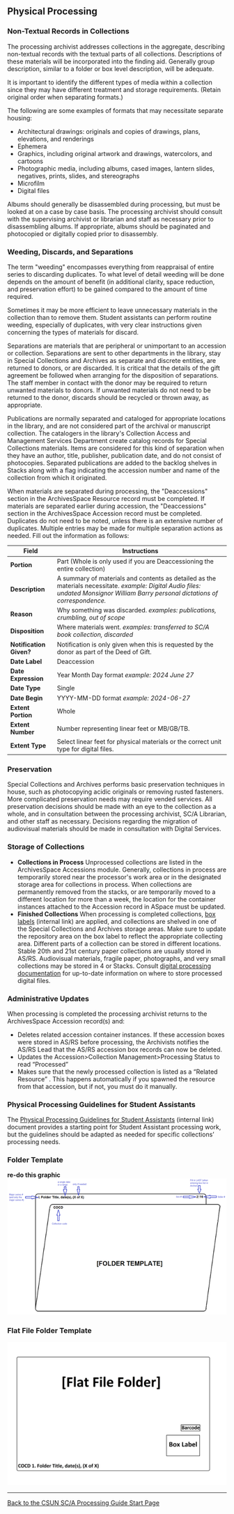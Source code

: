 ## Physical Processing

### Non-Textual Records in Collections

The processing archivist addresses collections in the aggregate, describing non-textual records with the textual parts of all collections. Descriptions of these materials will be incorporated into the finding aid. Generally group description, similar to a folder or box level description, will be adequate.

It is important to identify the different types of media within a collection since they may have different treatment and storage requirements. (Retain original order when separating formats.)

The following are some examples of formats that may necessitate separate housing:

- Architectural drawings: originals and copies of drawings, plans, elevations, and renderings
- Ephemera
- Graphics, including original artwork and drawings, watercolors, and cartoons
- Photographic media, including albums, cased images, lantern slides, negatives, prints, slides, and stereographs
- Microfilm
- Digital files  

Albums should generally be disassembled during processing, but must be looked at on a case by case basis. The processing archivist should consult with the supervising archivist or librarian and staff as necessary prior to disassembling albums. If appropriate, albums should be paginated and photocopied or digitally copied prior to disassembly.

### Weeding, Discards, and Separations

The term "weeding" encompasses everything from reappraisal of entire series to discarding duplicates. To what level of detail weeding will be done depends on the amount of benefit (in additional clarity, space reduction, and preservation effort) to be gained compared to the amount of time required.

Sometimes it may be more efficient to leave unnecessary materials in the collection than to remove them. Student assistants can perform routine weeding, especially of duplicates, with very clear instructions given concerning the types of materials for discard.

Separations are materials that are peripheral or unimportant to an accession or collection. Separations are sent to other departments in the library, stay in Special Collections and Archives as separate and discrete entities, are returned to donors, or are discarded. It is critical that the details of the gift agreement be followed when arranging for the disposition of separations. The staff member in contact with the donor may be required to return unwanted materials to donors. If unwanted materials do not need to be returned to the donor, discards should be recycled or thrown away, as appropriate.

Publications are normally separated and cataloged for appropriate locations in the library, and are not considered part of the archival or manuscript collection. The catalogers in the library's Collection Access and Management Services Department create catalog records for Special Collections materials. Items are considered for this kind of separation when they have an author, title, publisher, publication date, and do not consist of photocopies. Separated publications are added to the backlog shelves in Stacks along with a flag indicating the accession number and name of the collection from which it originated.

When materials are separated during processing, the "Deaccessions" section in the ArchivesSpace Resource record must be completed. If materials are separated earlier during accession, the "Deaccessions" section in the ArchivesSpace Accession record must be completed. Duplicates do not need to be noted, unless there is an extensive number of duplicates. Multiple entries may be made for multiple separation actions as needed. Fill out the information as follows:

| Field    | Instructions |
| -------- | ------- |
| **Portion**    | Part (Whole is only used if you are Deaccessioning the entire collection) |
| **Description**    | A summary of materials and contents as detailed as the materials necessitate. *example: Digital Audio files: undated Monsignor William Barry personal dictations of correspondence.* |
| **Reason**   | Why something was discarded. *examples: publications, crumbling, out of scope* |
| **Disposition**    | Where materials went. *examples: transferred to SC/A book collection, discarded* |
| **Notification Given?**    |Notification is only given when this is requested by the donor as part of the Deed of Gift. |
| **Date Label**    | Deaccession |
| **Date Expression**    |Year Month Day format *example: 2024 June 27* |
| **Date Type**    |Single |
| **Date Begin**    |YYYY-MM-DD format *example: 2024-06-27* |
| **Extent Portion**    |Whole |
| **Extent Number**    |Number representing linear feet or MB/GB/TB. |
| **Extent Type**    |Select linear feet for physical materials or the correct unit type for digital files. |

### Preservation
Special Collections and Archives performs basic preservation techniques in house, such as photocopying acidic originals or removing rusted fasteners. More complicated preservation needs may require vended services. All preservation decisions should be made with an eye to the collection as a whole, and in consultation between the processing archivist, SC/A Librarian, and other staff as necessary. Decisions regarding the migration of audiovisual materials should be made in consultation with Digital Services.

### Storage of Collections
- **Collections in Process**
Unprocessed collections are listed in the ArchivesSpace Accessions module. Generally, collections in process are temporarily stored near the processor's work area or in the designated storage area for collections in process. When collections are permanently removed from the stacks, or are temporarily moved to a different location for more than a week, the location for the container instances attached to the Accession record in ASpace must be updated. 
- **Finished Collections**
When processing is completed collections, [box labels](https://mycsun.box.com/s/s3jjafdk816gb2a22fyga34bnabr1q1a) (internal link) are applied, and collections are shelved in one of the Special Collections and Archives storage areas. Make sure to update the repository area on the box label to reflect the appropriate collecting area. Different parts of a collection can be stored in different locations. Stable 20th and 21st century paper collections are usually stored in AS/RS. Audiovisual materials, fragile paper, photographs, and very small collections may be stored in 4 or Stacks. Consult [digital processing documentation](https://illuminatedpast.github.io/csun-sca-processing/02-processing/02-05-digitalprocessing.html) for up-to-date information on where to store processed digital files.

### Administrative Updates
When processing is completed the processing archivist returns to the ArchivesSpace Accession record(s) and:
- Deletes related accession container instances. If these accession boxes were stored in AS/RS before processing, the Archivists notifies the AS/RS Lead that the AS/RS accession box records can now be deleted.
- Updates the Accession>Collection Management>Processing Status to read “Processed”
- Makes sure that the newly processed collection is listed as a “Related Resource” . This happens automatically if you spawned the resource from that accession, but if not, you must do it manually.

### Physical Processing Guidelines for Student Assistants

The [Physical Processing Guidelines for Student Assistants](https://mycsun.box.com/s/5ka6md1pavzbqxfvohef5qymbprm8920) (internal link) document provides a starting point for Student Assistant processing work, but the guidelines should be adapted as needed for specific collections’ processing needs.

### Folder Template
**re-do this graphic**
![Folder example](docs/assets/Foldertemplate.png)

### Flat File Folder Template
![Flat file folder example](docs/assets/FlatFileFolderExample.png)

***

[Back to the CSUN SC/A Processing Guide Start Page](https://illuminatedpast.github.io/csun-sca-processing/)


